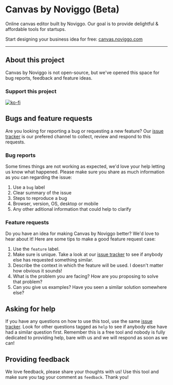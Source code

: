 # Canvas by Noviggo (Beta)
Online canvas editor built by Noviggo. Our goal is to provide delightful &amp; affordable tools for startups.

Start designing your business idea for free: [canvas.noviggo.com](http://canvas.noviggo.com)

-----------------

## About this project

Canvas by Noviggo is not open-source, but we've opened this space for bug reports, feedback and feature ideas.

### Support this project

[![ko-fi](https://www.ko-fi.com/img/githubbutton_sm.svg)](https://ko-fi.com/Z8Z01AD6S)

## Bugs and feature requests

Are you looking for reporting a bug or requesting a new feature? Our [issue tracker](https://github.com/noviggo/canvas.nvg/issues) is our prefered channel to collect, review and respond to this requests.

### Bug reports

Some times things are not working as expected, we'd love your help letting us know what happened. Please make sure you share as much information as you can regarding the issue:
1. Use a <code>bug</code> label
2. Clear summary of the issue
2. Steps to reproduce a bug
3. Browser, version, OS, desktop or mobile
4. Any other aditional information that could help to clarify

### Feature requests

Do you have an idea for making Canvas by Noviggo better? We'd love to hear about it! Here are some tips to make a good feature request case:
1. Use the <code>feature</code> label.
2. Make sure is unique. Take a look at our [issue tracker](https://github.com/noviggo/canvas.nvg/issues) to see if anybody else has requested something similar.
3. Describe the context in which the feature will be used. I doesn't matter how obvious it sounds!
4. What is the problem you are facing? How are you proposing to solve that problem?
5. Can you give us examples? Have you seen a similar solution somewhere else?

## Asking for help

If you have any questions on how to use this tool, use the same [issue tracker](https://github.com/noviggo/canvas.nvg/issues). Look for other questions tagged as <code>help</code> to see if anybody else have had a similar question first. Remember this is a free tool and nobody is fully dedicated to providing help, bare with us and we will respond as soon as we can!

## Providing feedback

We love feedback, please share your thoughts with us! Use this tool and make sure you tag your comment as <code>feedback</code>. Thank you!

